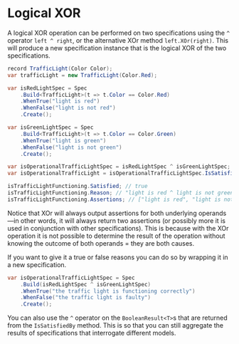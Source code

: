 ﻿# Logical XOR

A logical XOR operation can be performed on two specifications using the `^` operator `left ^ right`,
or the alternative XOr method `left.XOr(right)`.
This will produce a new specification instance that is the logical XOR of the two specifications.

```csharp
record TrafficLight(Color Color);
var trafficLight = new TrafficLight(Color.Red);

var isRedLightSpec = Spec
    .Build<TrafficLight>(t => t.Color == Color.Red)
    .WhenTrue("light is red")
    .WhenFalse("light is not red")
    .Create();

var isGreenLightSpec = Spec
    .Build<TrafficLight>(t => t.Color == Color.Green)
    .WhenTrue("light is green")
    .WhenFalse("light is not green")
    .Create();

var isOperationalTrafficLightSpec = isRedLightSpec ^ isGreenLightSpec;
var isOperationalTrafficLight = isOperationalTrafficLightSpec.IsSatisfiedBy(trafficLight);

isTrafficLightFunctioning.Satisfied; // true
isTrafficLightFunctioning.Reason; // "light is red ^ light is not green"
isTrafficLightFunctioning.Assertions; // ["light is red", "light is not green"]
```

Notice that XOr will always output assertions for both underlying operands—in other words, it will always return 
two assertions (or possibly more it is used in conjunction with other specifications). This is because with the XOr 
operation it is not possible to determine the result of the operation without knowing the outcome of both operands = 
they are both causes.

If you want to give it a true or false reasons you can do so by wrapping it in a new specification.

```csharp
var isOperationalTrafficLightSpec = Spec
    .Build(isRedLightSpec ^ isGreenLightSpec)
    .WhenTrue("the traffic light is functioning correctly")
    .WhenFalse("the traffic light is faulty")
    .Create();
```

You can also use the `^` operator on the `BooleanResult<T>`s that are returned from the `IsSatisfiedBy` method. This is
so that you can still aggregate the results of specifications that interrogate different models.